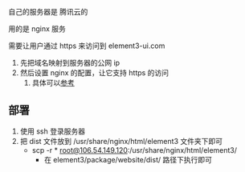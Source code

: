 自己的服务器是 腾讯云的

用的是 nginx 服务

需要让用户通过 https 来访问到 element3-ui.com


1. 先把域名映射到服务器的公网 ip
2. 然后设置 nginx 的配置，让它支持 https 的访问
	1. 具体可以[参考](https://blog.csdn.net/lllllyt/article/details/90112702)
	
	
## 部署
1. 使用 ssh 登录服务器
2. 把 dist 文件放到 /usr/share/nginx/html/element3 文件夹下即可
	- scp -r * root@106.54.149.120:/usr/share/nginx/html/element3/
		- 在 element3/package/website/dist/ 路径下执行即可